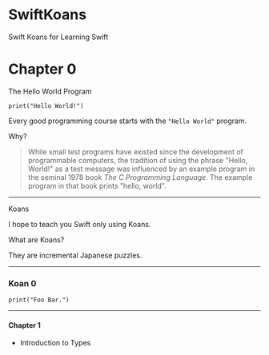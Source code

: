 # SwiftKoans
Swift Koans for Learning Swift

# Chapter 0
The Hello World Program

```
print("Hello World!")
```

Every good programming course starts with the `"Hello World"` program.

Why?

> While small test programs have existed since the development of programmable computers, the tradition of using the phrase "Hello, World!" as a test message was influenced by an example program in the seminal 1978 book *The C Programming Language*. The example program in that book prints "hello, world".

---

Koans

I hope to teach you Swift only using Koans.

What are Koans?

They are incremental Japanese puzzles.

---

### Koan 0

```
print("Foo Bar.")
```


---




#### Chapter 1
- Introduction to Types
